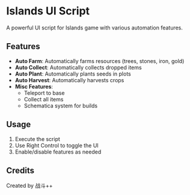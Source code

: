 # Islands UI Script

A powerful UI script for Islands game with various automation features.

## Features

- **Auto Farm**: Automatically farms resources (trees, stones, iron, gold)
- **Auto Collect**: Automatically collects dropped items
- **Auto Plant**: Automatically plants seeds in plots
- **Auto Harvest**: Automatically harvests crops
- **Misc Features**: 
  - Teleport to base
  - Collect all items
  - Schematica system for builds
  
## Usage

1. Execute the script
2. Use Right Control to toggle the UI
3. Enable/disable features as needed

## Credits

Created by 战斗++
